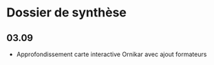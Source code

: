 # Dossier de synthèse

## 03.09

* Approfondissement carte interactive Ornikar avec ajout formateurs